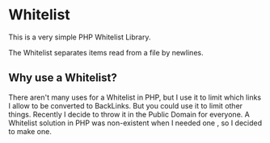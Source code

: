 # Whitelist

This is a very simple PHP Whitelist Library.

The Whitelist separates items read from a file by newlines.

## Why use a Whitelist?

There aren't many uses for a Whitelist in PHP, but I use it to limit which links I allow to be converted to BackLinks. But you could use it to limit other things. Recently I decide to throw it in the Public Domain for everyone. A Whitelist solution in PHP was non-existent when I needed one , so I decided to make one.
